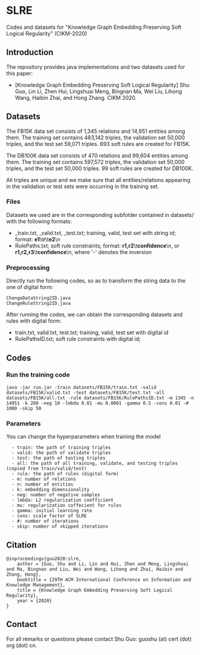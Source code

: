 # SLRE
Codes and datasets for "Knowledge Graph Embedding Preserving Soft Logical Regularity" (CIKM-2020)

## Introduction
The repository provides java implementations and two datasets used for this paper:
* [Knowledge Graph Embedding Preserving Soft Logical Regularity] Shu Guo, Lin Li, Zhen Hui, Lingshuai Meng, Bingnan Ma, Wei Liu, Lihong Wang, Haibin Zhai, and Hong Zhang. CIKM 2020.

## Datasets
The FB15K data set consists of 1,345 relations and 14,951 entities among them.
The training set contains 483,142 triples, the validation set 50,000 triples,
and the test set 59,071 triples. 693 soft rules are created for FB15K.

The DB100K data set consists of 470 relations and 99,604 entities among them.
The training set contains 597,572 triples, the validation set 50,000 triples,
and the test set 50,000 triples. 99 soft rules are created for DB100K.

All triples are unique and we make sure that all entities/relations appearing in
the validation or test sets were occurring in the training set.

### Files
Datasets we used are in the corresponding subfolder contained in datasets/ with the following formats:
* _train.txt, _valid.txt, _test.txt; training, valid, test set with string id; format: **e1**\t**r**\t**e2**\n
* RulePaths.txt; soft rule constraints; format: **r1,r2**\t**confidence**\n, or **r1,r2,r3**\t**confidence**\n, where '-' denotes the inversion
### Preprocessing
Directly run the following codes, so as to transform the string data to the one of digital form:
```
ChangeDataString2ID.java
ChangeRuleString2ID.java
``` 
After running the codes, we can obtain the corresponding datasets and rules with digital form:
* train.txt, valid.txt, test.txt; training, valid, test set with digital id
* RulePathsID.txt; soft rule constraints with digital id;
## Codes
### Run the training code 
```
java -jar run.jar -train datasets/FB15K/train.txt -valid datasets/FB15K/valid.txt -test datasets/FB15K/test.txt -all datasets/FB15K/all.txt -rule datasets/FB15K/RulePathsID.txt -m 1345 -n 14951 -k 200 -neg 10 -lmbda 0.01 -mu 0.0001 -gamma 0.5 -cons 0.01 -# 1000 -skip 50
```
### Parameters
You can change the hyperparameters when training the model
```
  - train: the path of training triples 
  - valid: the path of validate triples 
  - test: the path of testing triples
  - all: the path of all training, validate, and testing triples (copied from train/valid/test)   
  - rule: the path of rules (digital form)
  - m: number of relations 
  - n: number of entities 
  - k: embedding dimensionality 
  - neg: number of negative samples
  - lmbda: L2 regularization coefficient 
  - mu: regularization coffecient for rules
  - gamma: initial learning rate
  - cons: scale factor of SLRE
  - #: number of iterations  
  - skip: number of skipped iterations 
```
## Citation
```
@inproceedings{guo2020:slre,
	author = {Guo, Shu and Li, Lin and Hui, Zhen and Meng, Lingshuai and Ma, Bingnan and Liu, Wei and Wang, Lihong and Zhai, Haibin and Zhang, Hong},
	booktitle = {29TH ACM International Conference on Information and Knowledge Management},
	title = {Knowledge Graph Embedding Preserving Soft Logical Regularity},
	year = {2020}
}
```
## Contact
For all remarks or questions please contact Shu Guo: guoshu (at) cert (dot) org (dot) cn.
